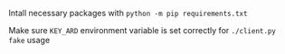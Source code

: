 Intall necessary packages with
`python -m pip requirements.txt`

Make sure `KEY_ARD` environment variable is set correctly for `./client.py fake` usage

